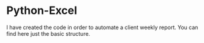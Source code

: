 # Python-Excel
I have created the code in order to automate a  client weekly report. You can find here just the basic structure.
